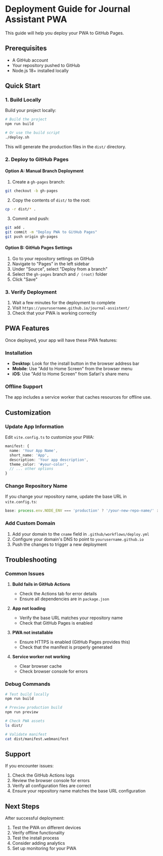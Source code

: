 # Deployment Guide for Journal Assistant PWA

This guide will help you deploy your PWA to GitHub Pages.

## Prerequisites

- A GitHub account
- Your repository pushed to GitHub
- Node.js 18+ installed locally

## Quick Start

### 1. Build Locally

Build your project locally:

```bash
# Build the project
npm run build

# Or use the build script
./deploy.sh
```

This will generate the production files in the `dist/` directory.

### 2. Deploy to GitHub Pages

#### Option A: Manual Branch Deployment

1. Create a `gh-pages` branch:
```bash
git checkout -b gh-pages
```

2. Copy the contents of `dist/` to the root:
```bash
cp -r dist/* .
```

3. Commit and push:
```bash
git add .
git commit -m "Deploy PWA to GitHub Pages"
git push origin gh-pages
```

#### Option B: GitHub Pages Settings

1. Go to your repository settings on GitHub
2. Navigate to "Pages" in the left sidebar
3. Under "Source", select "Deploy from a branch"
4. Select the `gh-pages` branch and `/ (root)` folder
5. Click "Save"

### 3. Verify Deployment

1. Wait a few minutes for the deployment to complete
2. Visit `https://yourusername.github.io/journal-assistent/`
3. Check that your PWA is working correctly

## PWA Features

Once deployed, your app will have these PWA features:

### Installation

- **Desktop**: Look for the install button in the browser address bar
- **Mobile**: Use "Add to Home Screen" from the browser menu
- **iOS**: Use "Add to Home Screen" from Safari's share menu

### Offline Support

The app includes a service worker that caches resources for offline use.

## Customization

### Update App Information

Edit `vite.config.ts` to customize your PWA:

```typescript
manifest: {
  name: 'Your App Name',
  short_name: 'App',
  description: 'Your app description',
  theme_color: '#your-color',
  // ... other options
}
```

### Change Repository Name

If you change your repository name, update the base URL in `vite.config.ts`:

```typescript
base: process.env.NODE_ENV === 'production' ? '/your-new-repo-name/' : '/',
```

### Add Custom Domain

1. Add your domain to the `cname` field in `.github/workflows/deploy.yml`
2. Configure your domain's DNS to point to `yourusername.github.io`
3. Push the changes to trigger a new deployment

## Troubleshooting

### Common Issues

1. **Build fails in GitHub Actions**
   - Check the Actions tab for error details
   - Ensure all dependencies are in `package.json`

2. **App not loading**
   - Verify the base URL matches your repository name
   - Check that GitHub Pages is enabled

3. **PWA not installable**
   - Ensure HTTPS is enabled (GitHub Pages provides this)
   - Check that the manifest is properly generated

4. **Service worker not working**
   - Clear browser cache
   - Check browser console for errors

### Debug Commands

```bash
# Test build locally
npm run build

# Preview production build
npm run preview

# Check PWA assets
ls dist/

# Validate manifest
cat dist/manifest.webmanifest
```

## Support

If you encounter issues:

1. Check the GitHub Actions logs
2. Review the browser console for errors
3. Verify all configuration files are correct
4. Ensure your repository name matches the base URL configuration

## Next Steps

After successful deployment:

1. Test the PWA on different devices
2. Verify offline functionality
3. Test the install process
4. Consider adding analytics
5. Set up monitoring for your PWA 
